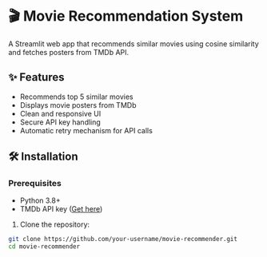 # 🎬 Movie Recommendation System

A Streamlit web app that recommends similar movies using cosine similarity and fetches posters from TMDb API.



## ✨ Features
- Recommends top 5 similar movies
- Displays movie posters from TMDb
- Clean and responsive UI
- Secure API key handling
- Automatic retry mechanism for API calls

## 🛠️ Installation

### Prerequisites
- Python 3.8+
- TMDb API key ([Get here](https://www.themoviedb.org/settings/api))

1. Clone the repository:
```bash
git clone https://github.com/your-username/movie-recommender.git
cd movie-recommender
